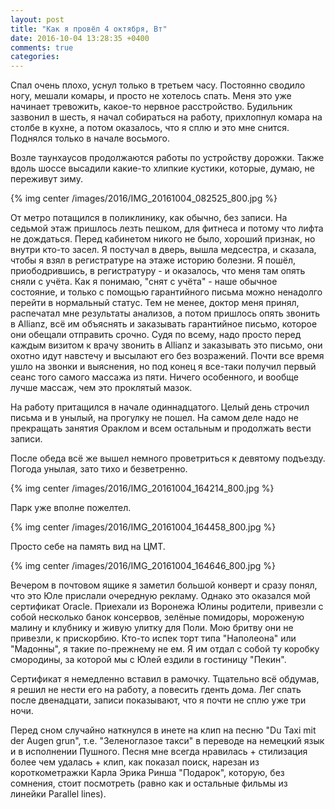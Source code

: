 ```yaml
---
layout: post
title: "Как я провёл 4 октября, Вт"
date: 2016-10-04 13:28:35 +0400
comments: true
categories: 
---
```

Спал очень плохо, уснул только в третьем часу. Постоянно сводило ногу, мешали комары, и просто не хотелось спать. Меня это уже начинает тревожить, какое-то нервное расстройство. Будильник зазвонил в шесть, я начал собираться на работу, прихлопнул комара на столбе в кухне, а потом оказалось, что я сплю и это мне снится. Поднялся только в начале восьмого.

Возле таунхаусов продолжаются работы по устройству дорожки. Также вдоль шоссе высадили какие-то хлипкие кустики, которые, думаю, не переживут зиму.

{% img center /images/2016/IMG_20161004_082525_800.jpg %}

От метро потащился в поликлинику, как обычно, без записи. На седьмой этаж пришлось лезть пешком, для фитнеса и потому что лифта не дождаться. Перед кабинетом никого не было, хороший признак, но внутри кто-то засел. Я постучал в дверь, вышла медсестра, и сказала, чтобы я взял в регистратуре на этаже историю болезни. Я пошёл, приободрившись, в регистратуру - и оказалось, что меня там опять сняли с учёта. Как я понимаю, "снят с учёта" - наше обычное состояние, и только с помощью гарантийного письма можно ненадолго перейти в нормальный статус. Тем не менее, доктор меня принял, распечатал мне результаты анализов, а потом пришлось опять звонить в Allianz, всё им объяснять и заказывать гарантийное письмо, которое они обещали отправить срочно. Судя по всему, надо просто перед каждым визитом к врачу звонить в Allianz и заказывать это письмо, они охотно идут навстечу и высылают его без возражений. Почти все время ушло на звонки и выяснения, но под конец я все-таки получил первый сеанс того самого массажа из пяти. Ничего особенного, и вообще лучше массаж, чем это проклятый мазок.

На работу притащился в начале одиннадцатого. Целый день строчил письма и в унылый, на прогулку не пошел. На самом деле надо не прекращать занятия Ораклом и всем остальным и продолжать вести записи.

После обеда всё же вышел немного проветриться к девятому подъезду. Погода унылая, зато тихо и безветренно.

{% img center /images/2016/IMG_20161004_164214_800.jpg %}

Парк уже вполне пожелтел.

{% img center /images/2016/IMG_20161004_164458_800.jpg %}

Просто себе на память вид на ЦМТ.

{% img center /images/2016/IMG_20161004_164646_800.jpg %}

Вечером в почтовом ящике я заметил большой конверт и сразу понял, что это Юле прислали очередную рекламу. Однако это оказался мой сертификат Oracle. Приехали из Воронежа Юлины родители, привезли с собой несколько банок консервов, зелёные помидоры, мороженую малину и клубнику и живую улитку для Поли. Мою бритву они не привезли, к прискорбию. Кто-то испек торт типа "Наполеона" или "Мадонны", я такие по-прежнему не ем. Я им отдал с собой ту коробку смородины, за которой мы с Юлей ездили в гостиницу "Пекин".

Сертификат я немедленно вставил в рамочку. Тщательно всё обдумав, я решил не нести его на работу, а повесить гденть дома. Лег спать после двенадцати, записи показывают, что я почти не сплю уже три ночи.

Перед сном случайно наткнулся в инете на клип на песню "Du Taxi mit der Augen grun", т.е. "Зеленоглазое такси" в переводе на немецкий язык и в исполнении Пушного. Песня мне всегда нравилась + стилизация более чем удалась + клип, как показал поиск, нарезан из короткометражки Карла Эрика Ринша "Подарок", которую, без сомнения, стоит посмотреть (равно как и остальные фильмы из линейки Parallel lines).

